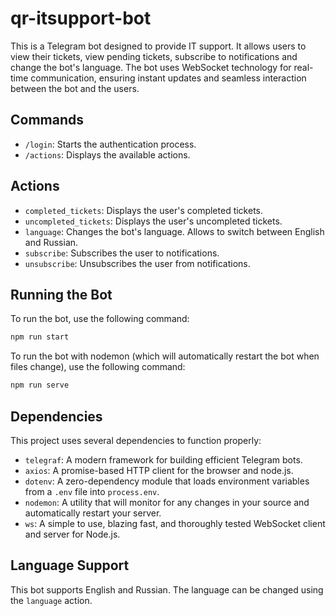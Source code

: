 # qr-itsupport-bot

This is a Telegram bot designed to provide IT support. It allows users to view their tickets, view pending tickets, subscribe to notifications and change the bot's language. The bot uses WebSocket technology for real-time communication, ensuring instant updates and seamless interaction between the bot and the users.

## Commands

- `/login`: Starts the authentication process.
- `/actions`: Displays the available actions.

## Actions

- `completed_tickets`: Displays the user's completed tickets.
- `uncompleted_tickets`: Displays the user's uncompleted tickets.
- `language`: Changes the bot's language. Allows to switch between English and Russian.
- `subscribe`: Subscribes the user to notifications.
- `unsubscribe`: Unsubscribes the user from notifications.

## Running the Bot

To run the bot, use the following command:

```sh
npm run start
```

To run the bot with nodemon (which will automatically restart the bot when files change), use the following command:

```sh
npm run serve
```

## Dependencies

This project uses several dependencies to function properly:

- `telegraf`: A modern framework for building efficient Telegram bots.
- `axios`: A promise-based HTTP client for the browser and node.js.
- `dotenv`: A zero-dependency module that loads environment variables from a `.env` file into `process.env`.
- `nodemon`: A utility that will monitor for any changes in your source and automatically restart your server.
- `ws`: A simple to use, blazing fast, and thoroughly tested WebSocket client and server for Node.js.

## Language Support

This bot supports English and Russian. The language can be changed using the `language` action.
